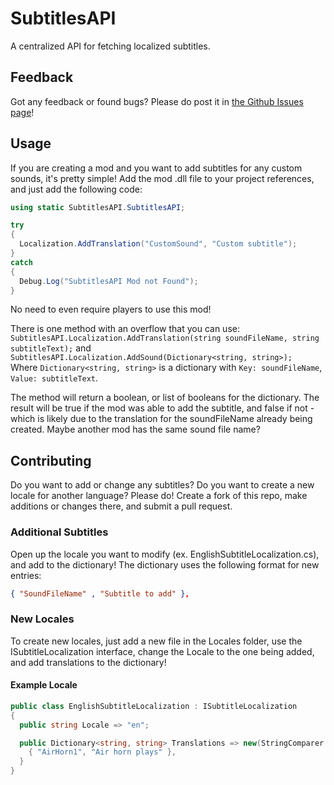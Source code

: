 # SubtitlesAPI

A centralized API for fetching localized subtitles.

## Feedback

Got any feedback or found bugs? Please do post it in [the Github Issues page](https://github.com/JanGuillermo/LethalCompany/issues)!

## Usage

If you are creating a mod and you want to add subtitles for any custom sounds, it's pretty simple! Add the mod .dll file to your project references, and just add the following code:

```cs
using static SubtitlesAPI.SubtitlesAPI;

try
{
  Localization.AddTranslation("CustomSound", "Custom subtitle");
}
catch
{
  Debug.Log("SubtitlesAPI Mod not Found");
}
```

No need to even require players to use this mod!

There is one method with an overflow that you can use: <br>`SubtitlesAPI.Localization.AddTranslation(string soundFileName, string subtitleText);` and `SubtitlesAPI.Localization.AddSound(Dictionary<string, string>);`<br>Where `Dictionary<string, string>` is a dictionary with `Key: soundFileName`, `Value: subtitleText`.

The method will return a boolean, or list of booleans for the dictionary. The result will be true if the mod was able to add the subtitle, and false if not - which is likely due to the translation for the soundFileName already being created. Maybe another mod has the same sound file name?

## Contributing

Do you want to add or change any subtitles? Do you want to create a new locale for another language? Please do! Create a fork of this repo, make additions or changes there, and submit a pull request.

### Additional Subtitles

Open up the locale you want to modify (ex. EnglishSubtitleLocalization.cs), and add to the dictionary! The dictionary uses the following format for new entries:

```json
{ "SoundFileName" , "Subtitle to add" },
```

### New Locales

To create new locales, just add a new file in the Locales folder, use the ISubtitleLocalization interface, change the Locale to the one being added, and add translations to the dictionary!

#### Example Locale

```cs
public class EnglishSubtitleLocalization : ISubtitleLocalization
{
  public string Locale => "en";

  public Dictionary<string, string> Translations => new(StringComparer.OrdinalIgnoreCase) {
    { "AirHorn1", "Air horn plays" },
  }
}
```
